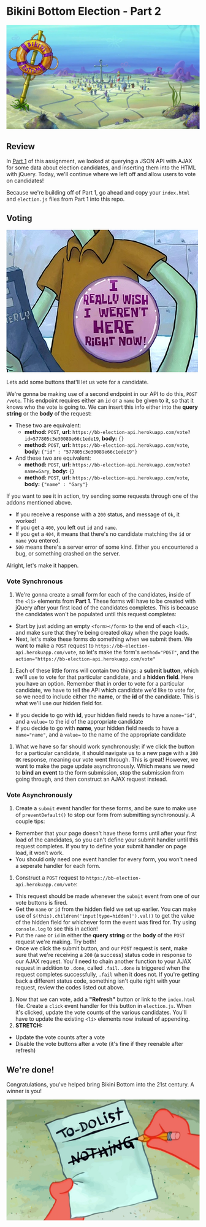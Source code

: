 # Bikini Bottom Election - Part 2
![Bikini Bottom](images/bikini-bottom.jpg)

## Review
In [Part 1](https://github.com/bitmakerlabs/bb-election-part-1) of this assignment, we looked at querying a JSON API with AJAX for some data about election candidates, and inserting them into the HTML with jQuery. Today, we'll continue where we left off and allow users to vote on candidates!

Because we're building off of Part 1, go ahead and copy your `index.html` and `election.js` files from Part 1 into this repo.

## Voting

![Wish](images/wish.jpg)

Lets add some buttons that'll let us vote for a candidate.

We're gonna be making use of a second endpoint in our API to do this, `POST /vote`. This endpoint requires either an `id` or a `name` be given to it, so that it knows who the vote is going to.  We can insert this info either into the **query string** or the **body** of the request:
+ These two are equivalent:
  + **method:** `POST`, **url:** `https://bb-election-api.herokuapp.com/vote?id=577805c3e30089e66c1ede19`, **body:** `{}`
  + **method:** `POST`, **url:** `https://bb-election-api.herokuapp.com/vote`, **body:** `{"id" : "577805c3e30089e66c1ede19"}`
+ And these two are equivalent:
  + **method:** `POST`, **url:** `https://bb-election-api.herokuapp.com/vote?name=Gary`, **body:** `{}`
  + **method:** `POST`, **url:** `https://bb-election-api.herokuapp.com/vote`, **body:** `{"name" : "Gary"}`

If you want to see it in action, try sending some requests through one of the addons mentioned above.
+ If you receive a response with a `200` status, and message of `Ok`, it worked!
+ If you get a `400`, you left out `id` and `name`.
+ If you get a `404`, it means that there's no candidate matching the `id` or `name` you entered.
+ `500` means there's a server error of some kind. Either you encountered a bug, or something crashed on the server.

Alright, let's make it happen.

### Vote Synchronous

1. We're gonna create a small form for each of the candidates, inside of the `<li>` elements from **Part 1**. These forms will have to be created with jQuery after your first load of the candidates completes. This is because the candidates won't be populated until this request completes:
  + Start by just adding an empty `<form></form>` to the end of each `<li>`, and make sure that they're being created okay when the page loads.
  + Next, let's make these forms do something when we submit them. We want to make a `POST` request to `https://bb-election-api.herokuapp.com/vote`, so let's make the form's `method="POST"`, and the `action="https://bb-election-api.herokuapp.com/vote"`
1. Each of these little forms will contain two things: a **submit button**, which we'll use to vote for that particular candidate, and a **hidden field**. Here you have an option. Remember that in order to vote for a particular candidate, we have to tell the API which candidate we'd like to vote for, so we need to include either the **name**, or the **id** of the candidate. This is what we'll use our hidden field for.
  + If you decide to go with **id**, your hidden field needs to have a `name="id"`, and a `value=` to the id of the appropriate candidate
  + If you decide to go with **name**, your hidden field needs to have a `name="name"`, and a `value=` to the name of the appropriate candidate
1. What we have so far should work synchronously: if we click the button for a particular candidate, it should navigate us to a new page with a `200 OK` response, meaning our vote went through. This is great! However, we want to make the page update asynchronously. Which means we need to **bind an event** to the form submission, stop the submission from going through, and then construct an AJAX request instead.

### Vote Asynchronously

1. Create a `submit` event handler for these forms, and be sure to make use of `preventDefault()` to stop our form from submitting synchronously. A couple tips:
  + Remember that your page doesn't have these forms until after your first load of the candidates, so you can't define your submit handler until this request completes. If you try to define your submit handler on page load, it won't work.
  + You should only need one event handler for every form, you won't need a seperate handler for each form.
1. Construct a `POST` request to `https://bb-election-api.herokuapp.com/vote`:
  + This request should be made whenever the `submit` event from one of our vote buttons is fired.
  + Get the `name` or `id` from the hidden field we set up earlier. You can make use of `$(this).children('input[type=hidden]').val()` to get the value of the hidden field for whichever form the event was fired for. Try using `console.log` to see this in action!
  + Put the `name` or `id` in either the **query string** or the **body** of the `POST` request we're making. Try both!
  + Once we click the submit button, and our `POST` request is sent, make sure that we're receiving a `200` (a success) status code in response to our AJAX request. You'll need to chain another function to your AJAX request in addition to `.done`, called `.fail`. `.done` is triggered when the request completes successfully, `.fail` when it does not. If you're getting back a different status code, something isn't quite right with your request, review the codes listed out above.
1. Now that we can vote, add a **"Refresh"** button or link to the `index.html` file. Create a `click` event handler for this button in `election.js`. When it's clicked, update the vote counts of the various candidates. You'll have to update the existing `<li>` elements now instead of appending.
1. **STRETCH:**
  + Update the vote counts after a vote
  + Disable the vote buttons after a vote (it's fine if they reenable after refresh)

## We're done!

Congratulations, you've helped bring Bikini Bottom into the 21st century. A winner is you!

![To-Do](images/to-do.jpg)

